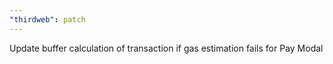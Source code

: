 ```yaml
---
"thirdweb": patch
---
```


Update buffer calculation of transaction if gas estimation fails for Pay Modal
